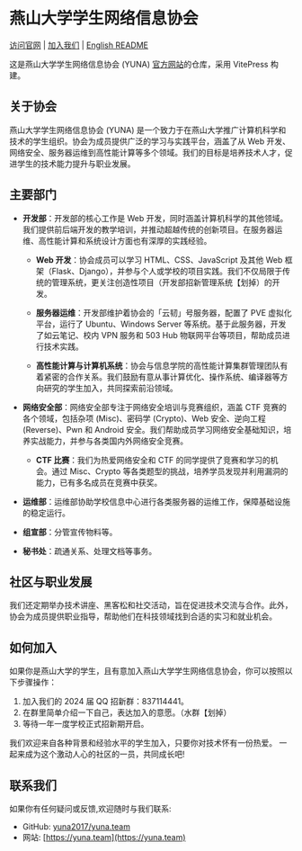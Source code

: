 # 燕山大学学生网络信息协会

[访问官网](https://yuna.team/) | [加入我们](https://yuna.team/join-us/how-to.html) | [English README](https://github.com/yuna2017/yuna.team/blob/main/README_en.md)

这是燕山大学学生网络信息协会 (YUNA) [官方网站](https://yuna.team/)的仓库，采用 VitePress 构建。

## 关于协会

燕山大学学生网络信息协会 (YUNA) 是一个致力于在燕山大学推广计算机科学和技术的学生组织。协会为成员提供广泛的学习与实践平台，涵盖了从 Web 开发、网络安全、服务器运维到高性能计算等多个领域。我们的目标是培养技术人才，促进学生的技术能力提升与职业发展。

## 主要部门

- **开发部**：开发部的核心工作是 Web 开发，同时涵盖计算机科学的其他领域。我们提供前后端开发的教学培训，并推动超越传统的创新项目。在服务器运维、高性能计算和系统设计方面也有深厚的实践经验。
  
  - **Web 开发**：协会成员可以学习 HTML、CSS、JavaScript 及其他 Web 框架（Flask、Django），并参与个人或学校的项目实践。我们不仅局限于传统的管理系统，更关注创造性项目（开发部招新管理系统【划掉）的开发。
  
  - **服务器运维**：开发部维护着协会的「云韧」号服务器，配置了 PVE 虚拟化平台，运行了 Ubuntu、Windows Server 等系统。基于此服务器，开发了如云笔记、校内 VPN 服务和 503 Hub 物联网平台等项目，帮助成员进行技术实践。
  
  - **高性能计算与计算机系统**：协会与信息学院的高性能计算集群管理团队有着紧密的合作关系。我们鼓励有意从事计算优化、操作系统、编译器等方向研究的学生加入，共同探索前沿领域。

- **网络安全部**：网络安全部专注于网络安全培训与竞赛组织，涵盖 CTF 竞赛的各个领域，包括杂项 (Misc)、密码学 (Crypto)、Web 安全、逆向工程 (Reverse)、Pwn 和 Android 安全。我们帮助成员学习网络安全基础知识，培养实战能力，并参与各类国内外网络安全竞赛。

  - **CTF 比赛**：我们为热爱网络安全和 CTF 的同学提供了竞赛和学习的机会。通过 Misc、Crypto 等各类题型的挑战，培养学员发现并利用漏洞的能力，已有多名成员在竞赛中获奖。
  
- **运维部**：运维部协助学校信息中心进行各类服务器的运维工作，保障基础设施的稳定运行。
- **组宣部**：分管宣传物料等。
- **秘书处**：疏通关系、处理文档等事务。

## 社区与职业发展

我们还定期举办技术讲座、黑客松和社交活动，旨在促进技术交流与合作。此外，协会为成员提供职业指导，帮助他们在科技领域找到合适的实习和就业机会。

## 如何加入

如果你是燕山大学的学生，且有意加入燕山大学学生网络信息协会，你可以按照以下步骤操作：

1. 加入我们的 2024 届 QQ 招新群：837114441。
2. 在群里简单介绍一下自己，表达加入的意愿。（水群【划掉）
3. 等待一年一度学校正式招新期开启。

我们欢迎来自各种背景和经验水平的学生加入，只要你对技术怀有一份热爱。
一起来成为这个激动人心的社区的一员，共同成长吧!

## 联系我们

如果你有任何疑问或反馈,欢迎随时与我们联系:

- GitHub: [yuna2017/yuna.team](https://github.com/yuna2017/yuna.team)
- 网站: [https://yuna.team](https://yuna.team)
